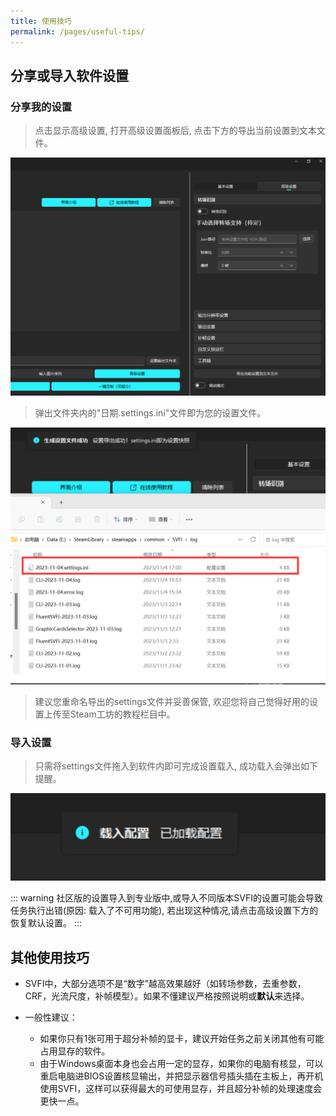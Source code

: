 ```yaml
---
title: 使用技巧
permalink: /pages/useful-tips/
---
```


## 分享或导入软件设置

### 分享我的设置

> 点击显示高级设置, 打开高级设置面板后, 点击下方的导出当前设置到文本文件。

![img](/Statics/UserGuide/62.png)

> 弹出文件夹内的"日期.settings.ini"文件即为您的设置文件。

![img](/Statics/UserGuide/63.png)

> 建议您重命名导出的settings文件并妥善保管, 欢迎您将自己觉得好用的设置上传至Steam工坊的教程栏目中。

### 导入设置

> 只需将settings文件拖入到软件内即可完成设置载入, 成功载入会弹出如下提醒。

![img](/Statics/UserGuide/64.png)

::: warning
社区版的设置导入到专业版中,或导入不同版本SVFI的设置可能会导致任务执行出错(原因: 载入了不可用功能),
若出现这种情况,请点击高级设置下方的恢复默认设置。
:::


## 其他使用技巧

- SVFI中，大部分选项不是“数字”越高效果越好（如转场参数，去重参数，CRF，光流尺度，补帧模型）。如果不懂建议严格按照说明或**默认**来选择。

- 一般性建议：
  - 如果你只有1张可用于超分补帧的显卡，建议开始任务之前关闭其他有可能占用显存的软件。
  - 由于Windows桌面本身也会占用一定的显存，如果你的电脑有核显，可以重启电脑进BIOS设置核显输出，并把显示器信号插头插在主板上，再开机使用SVFI，这样可以获得最大的可使用显存，并且超分补帧的处理速度会更快一点。
